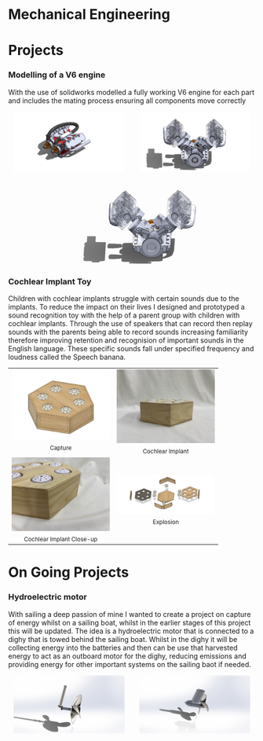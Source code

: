 # Mechanical Engineering

# Projects
### Modelling of a V6 engine

With the use of solidworks modelled a fully working V6 engine for each part and includes the mating process ensuring all components move correctly


<p align="center">
  <img src="/assets/V6_isometric.JPG" alt="V6 Engine Isometric" width="45%" style="margin-right:5%;" />
  <img src="/assets/V6_inside.JPG" alt="V6 Engine Inside" width="45%" />
</p>

<p align="center">
  <img src="/assets/gif_v6_engine.gif" alt="V6 Engine Animation" width="60%" />
</p>


<!--Rotocopter Arduino Project-->

### Cochlear Implant Toy

Children with cochlear implants struggle with certain sounds due to the implants. To reduce the impact on their lives I designed and prototyped a sound recognition toy with the help of a parent group with children with cochlear implants. Through the use of speakers that can record then replay sounds with the parents being able to record sounds increasing familiarity therefore improving retention and recognision of important sounds in the English language. These specific sounds fall under specified frequency and loudness called the Speech banana. 


<table>
  <tr>
    <td align="center">
      <img src="assets/Capture.PNG" alt="Cochlear Implant" width="200"/><br/>
      <sub>Capture</sub>
    </td>
    <td align="center">
      <img src="assets/Cochlear_implant.jpg" alt="Cochlear Implant" width="200"/><br/>
      <sub>Cochlear Implant</sub>
    </td>
  </tr>
  <tr>
    <td align="center">
      <img src="assets/Cochlear_implant_close.jpg" alt="Cochlear Implant Close-up" width="200"/><br/>
      <sub>Cochlear Implant Close-up</sub>
    </td>
    <td align="center">
      <img src="assets/Explosion.PNG" alt="Explosion" width="200"/><br/>
      <sub>Explosion</sub>
    </td>
  </tr>
</table>


# On Going Projects


### Hydroelectric motor


With sailing a deep passion of mine I wanted to create a project on capture of energy whilst on a sailing boat, whilst in the earlier stages of this project this will be updated. The idea is a hydroelectric motor that is connected to a dighy that is towed behind the sailing boat. Whilst in the dighy it will be collecting energy into the batteries and then can be use that harvested energy to act as an outboard motor for the dighy, reducing emissions and providing energy for other important systems on the sailing baot if needed. 

<p align="center">
  <img src="assets/hydroelectric_inside.JPG" alt="Hydroelectric Inside" width="45%" style="margin-right:5%;" />
  <img src="assets/Hydroelectric.JPG" alt="Hydroelectric" width="45%" />
</p>


